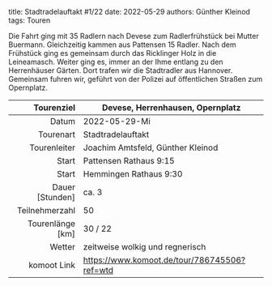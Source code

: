 title: Stadtradelauftakt #1/22 
date: 2022-05-29 
authors: Günther Kleinod 
tags: Touren  

Die Fahrt ging mit 35 Radlern nach Devese zum Radlerfrühstück bei Mutter Buermann. Gleichzeitig kammen aus Pattensen 15 Radler. Nach dem Frühstück ging es gemeinsam durch das Ricklinger Holz in die Leineamasch. Weiter ging es, immer an der Ihme entlang zu den Herrenhäuser Gärten. Dort trafen wir die Stadtradler aus Hannover. Gemeinsam fuhren wir, geführt von der Polizei auf öffentlichen Straßen zum Opernplatz. 

Tourenziel       | Devese, Herrenhausen, Opernplatz
---------------: | ----------------------- 
Datum            | 2022-05-29-Mi
Tourenart        | Stadtradelauftakt
Tourenleiter     | Joachim Amtsfeld, Günther Kleinod
Start            | Pattensen Rathaus 9:15
Start            | Hemmingen Rathaus 9:30
Dauer [Stunden]  | ca. 3 
Teilnehmerzahl   | 50 
Tourenlänge [km] | 30 / 22
Wetter           | zeitweise wolkig und regnerisch
komoot Link      | <https://www.komoot.de/tour/786745506?ref=wtd>
